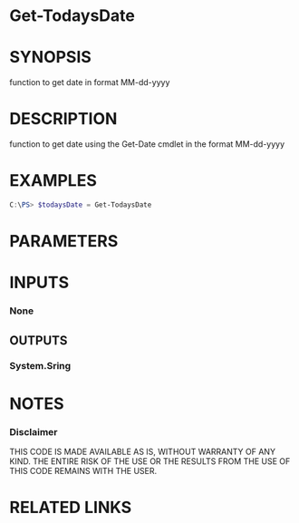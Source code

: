 # Get-TodaysDate# SYNOPSISfunction to get date in format MM-dd-yyyy# DESCRIPTIONfunction to get date using the Get-Date cmdlet in the format MM-dd-yyyy# EXAMPLES```powershellC:\PS> $todaysDate = Get-TodaysDate```# PARAMETERS# INPUTS### None## OUTPUTS### System.Sring# NOTES### DisclaimerTHIS CODE IS MADE AVAILABLE AS IS, WITHOUT WARRANTY OF ANY KIND. THE ENTIRE RISK OF THE USE OR THE RESULTS FROM THE USE OF THIS CODE REMAINS WITH THE USER.# RELATED LINKS